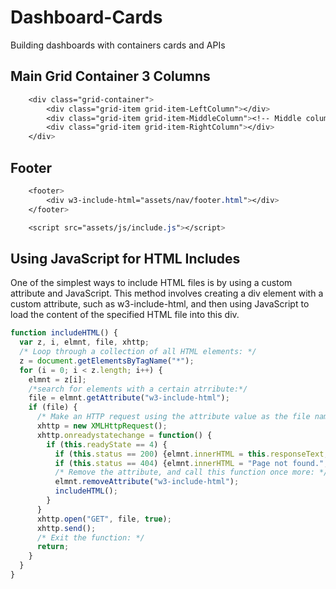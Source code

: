 # Dashboard-Cards
Building dashboards with containers cards and APIs

## Main Grid Container 3 Columns

```css
    <div class="grid-container">  
        <div class="grid-item grid-item-LeftColumn"></div>
        <div class="grid-item grid-item-MiddleColumn"><!-- Middle column --></div>
        <div class="grid-item grid-item-RightColumn"></div>
    </div>
```

## Footer

```css
    <footer>
        <div w3-include-html="assets/nav/footer.html"></div>
    </footer>

    <script src="assets/js/include.js"></script>

```
## Using JavaScript for HTML Includes
One of the simplest ways to include HTML files is by using a custom attribute and JavaScript. This method involves creating a div element with a custom attribute, such as w3-include-html, and then using JavaScript to load the content of the specified HTML file into this div.
```js
function includeHTML() {
  var z, i, elmnt, file, xhttp;
  /* Loop through a collection of all HTML elements: */
  z = document.getElementsByTagName("*");
  for (i = 0; i < z.length; i++) {
    elmnt = z[i];
    /*search for elements with a certain atrribute:*/
    file = elmnt.getAttribute("w3-include-html");
    if (file) {
      /* Make an HTTP request using the attribute value as the file name: */
      xhttp = new XMLHttpRequest();
      xhttp.onreadystatechange = function() {
        if (this.readyState == 4) {
          if (this.status == 200) {elmnt.innerHTML = this.responseText;}
          if (this.status == 404) {elmnt.innerHTML = "Page not found.";}
          /* Remove the attribute, and call this function once more: */
          elmnt.removeAttribute("w3-include-html");
          includeHTML();
        }
      }
      xhttp.open("GET", file, true);
      xhttp.send();
      /* Exit the function: */
      return;
    }
  }
}
```
